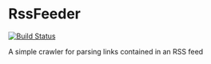 # RssFeeder
[![Build Status](https://mgnoonan.visualstudio.com/RssFeeder/_apis/build/status/mgnoonan.RssFeeder)](https://mgnoonan.visualstudio.com/RssFeeder/_build/latest?definitionId=8)

A simple crawler for parsing links contained in an RSS feed
